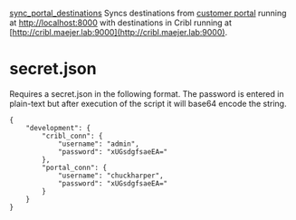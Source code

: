 
[sync_portal_destinations](https://github.com/chuckharper1969/scripts/tree/main/cribl/cribl_controller/sync_git_file_with_lookup/main.py)
Syncs destinations from [customer portal](https://github.com/chuckharper1969/cribl_customer_portal/tree/main/cribl_portals) running at [http://localhost:8000](http://localhost:8000) with destinations in Cribl running at [http://cribl.maejer.lab:9000](http://cribl.maejer.lab:9000).

# secret.json
Requires a secret.json in the following format. The password is entered in plain-text but after execution of the script it will base64 encode the string.
```
{
    "development": {
        "cribl_conn": {
            "username": "admin",
            "password": "xUGsdgfsaeEA="
        },
        "portal_conn": {
            "username": "chuckharper",
            "password": "xUGsdgfsaeEA="
        }
    }
}
```
